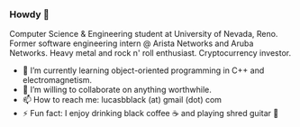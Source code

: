 ### Howdy 🤘

Computer Science & Engineering student at University of Nevada, Reno. Former software engineering intern @ Arista Networks and Aruba Networks. Heavy metal and rock n' roll enthusiast. Cryptocurrency investor.

- 🌱 I’m currently learning object-oriented programming in C++ and electromagnetism.
- 👯 I’m willing to collaborate on anything worthwhile.
- 📫 How to reach me: lucasbblack (at) gmail (dot) com
- ⚡ Fun fact: I enjoy drinking black coffee ☕ and playing shred guitar 🎸
